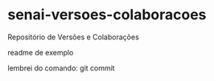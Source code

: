 # senai-versoes-colaboracoes

Repositório de Versões e Colaborações

readme de exemplo

lembrei do comando: git commit